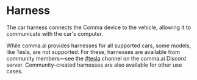 # Harness

The car harness connects the Comma device to the vehicle, allowing it to communicate with the car's computer.

While comma.ai provides harnesses for all supported cars, some models, like Tesla, are not supported. For these, harnesses are available from community members—see the [#tesla](https://discord.com/channels/469524606043160576/524328474081755137) channel on the comma.ai Discord server. Community-created harnesses are also available for other use cases.
